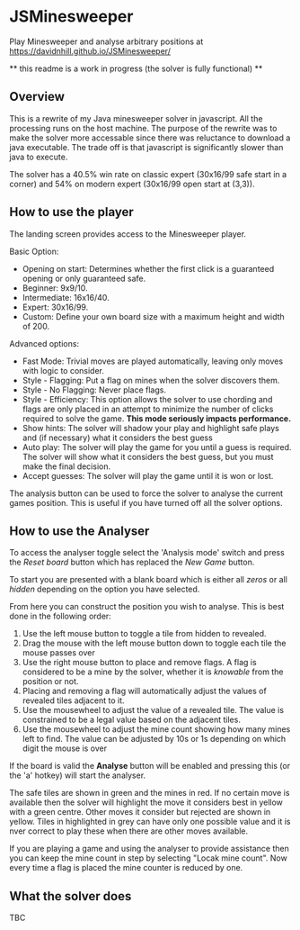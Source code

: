# JSMinesweeper

Play Minesweeper and analyse arbitrary positions at https://davidnhill.github.io/JSMinesweeper/

** this readme is a work in progress (the solver is fully functional) **

## Overview
This is a rewrite of my Java minesweeper solver in javascript. All the processing runs on the host machine. The purpose of the rewrite was to make the solver more accessable since there was reluctance to download a java executable. The trade off is that javascript is significantly slower than java to execute. 

The solver has a 40.5% win rate on classic expert (30x16/99 safe start in a corner) and 54% on modern expert (30x16/99 open start at (3,3)).

## How to use the player

The landing screen provides access to the Minesweeper player.  

Basic Option:
- Opening on start: Determines whether the first click is a guaranteed opening or only guaranteed safe.
- Beginner:  9x9/10.
- Intermediate: 16x16/40.
- Expert: 30x16/99.
- Custom: Define your own board size with a maximum height and width of 200.

Advanced options:
- Fast Mode: Trivial moves are played automatically, leaving only moves with logic to consider.
- Style - Flagging: Put a flag on mines when the solver discovers them.
- Style - No Flagging: Never place flags.
- Style - Efficiency: This option allows the solver to use chording and flags are only placed in an attempt to minimize the number of clicks required to solve the game. **This mode seriously impacts performance.**
- Show hints: The solver will shadow your play and highlight safe plays and (if necessary) what it considers the best guess
- Auto play: The solver will play the game for you until a guess is required. The solver will show what it considers the best guess, but you must make the final decision.
- Accept guesses: The solver will play the game until it is won or lost.

The analysis button can be used to force the solver to analyse the current games position.  This is useful if you have turned off all the solver options.


## How to use the Analyser

To access the analyser toggle select the 'Analysis mode' switch and press the *Reset board* button which has replaced the *New Game* button.

To start you are presented with a blank board which is either all *zeros* or all *hidden* depending on the option you have selected.

From here you can construct the position you wish to analyse. This is best done in the following order:
1. Use the left mouse button to toggle a tile from hidden to revealed.
2. Drag the mouse with the left mouse button down to toggle each tile the mouse passes over
3. Use the right mouse button to place and remove flags.  A flag is considered to be a mine by the solver, whether it is *knowable* from the position or not.
4. Placing and removing a flag will automatically adjust the values of revealed tiles adjacent to it.
5. Use the mousewheel to adjust the value of a revealed tile.  The value is constrained to be a legal value based on the adjacent tiles.
6. Use the mousewheel to adjust the mine count showing how many mines left to find.  The value can be adjusted by 10s or 1s depending on which digit the mouse is over

If the board is valid the **Analyse** button will be enabled and pressing this (or the 'a' hotkey) will start the analyser. 

The safe tiles are shown in green and the mines in red. If no certain move is available then the solver will highlight the move it considers best in yellow with a green centre.  Other moves it consider but rejected are shown in yellow. Tiles in highlighted in grey can have only one possible value and it is nver correct to play these when there are other moves available.

If you are playing a game and using the analyser to provide assistance then you can keep the mine count in step by selecting "Locak mine count".  Now every time a flag is placed the mine counter is reduced by one.

## What the solver does

TBC
